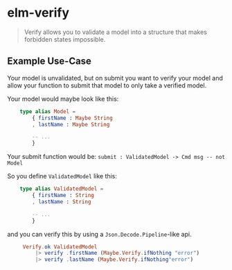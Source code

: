 # elm-verify

> Verify allows you to validate a model into a structure that makes forbidden states impossible.

## Example Use-Case

Your model is unvalidated, but on submit you want to verify your model and allow your function to submit that model to only take a verified model.

Your model would maybe look like this:

```elm
    type alias Model =
        { firstName : Maybe String
        , lastName : Maybe String

        -- ...
        }
```

Your submit function would be: `submit : ValidatedModel -> Cmd msg -- not Model`

So you define `ValidatedModel` like this:

```elm
    type alias ValidatedModel =
        { firstName : String
        , lastName : String

        -- ...
        }
```

and you can verify this by using a `Json.Decode.Pipeline`-like api.

```elm
     Verify.ok ValidatedModel
         |> verify .firstName (Maybe.Verify.ifNothing "error")
         |> verify .lastName (Maybe.Verify.ifNothing"error")
```
